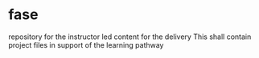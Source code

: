 # fase
repository for the instructor led content for the delivery
This shall contain project files in support of the learning pathway
